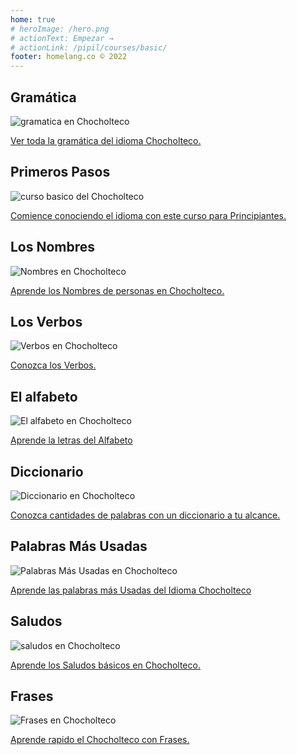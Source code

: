 ```yaml
---
home: true
# heroImage: /hero.png
# actionText: Empezar →
# actionLink: /pipil/courses/basic/
footer: homelang.co © 2022  
---
```


<div class="features">
  <div class="feature">
    <h2>Gramática </h2>
    <img src="/home/grammar.jpg" alt="gramatica en Chocholteco">
    <p><a href="/mx/chocholteco/grammar/guide/">Ver toda la gramática del idioma Chocholteco.</a></p>
  </div>
  <div class="feature">
    <h2>Primeros Pasos</h2>
    <img src="/home/courses.jpg" alt="curso basico del Chocholteco">
    <p><a href="/mx/chocholteco/courses/basic/">Comience conociendo el idioma con este curso para Principiantes.</a></p>
  </div>
  <div class="feature">
    <h2>Los Nombres</h2>
    <img src="/home/people.jpg" alt="Nombres en Chocholteco">
    <p><a href="/mx/chocholteco/vocabulary/people/">Aprende los Nombres de personas en Chocholteco.</a></p>
  </div>
   <div class="feature">
    <h2>Los Verbos </h2>
    <img src="/home/verbs.png" alt="Verbos en Chocholteco">
    <p><a href="/mx/chocholteco/grammar/verbs/">Conozca los Verbos.</a></p>
  </div>
  <div class="feature">
    <h2>El alfabeto</h2>
    <img src="/home/alphabet.jpg" alt="El alfabeto en Chocholteco">
    <p><a href="/mx/chocholteco/grammar/alphabet/">Aprende la letras del Alfabeto</a></p>
  </div>
     <div class="feature">
    <h2>Diccionario</h2>
    <img src="/home/dictionary.jpg" alt="Diccionario en Chocholteco">
    <p><a href="/mx/chocholteco/dictionary/">Conozca cantidades de palabras con un diccionario a tu alcance.</a></p>
  </div>
  <div class="feature">
    <h2>Palabras Más Usadas</h2>
    <img src="/home/more_used.jpg" alt="Palabras Más Usadas en Chocholteco">
    <p><a href="/mx/chocholteco/vocabulary/more_used/">Aprende las palabras más Usadas del Idioma Chocholteco</a></p>
  </div>
    <div class="feature">
    <h2>Saludos</h2>
    <img src="/home/greetings.jpg" alt="saludos en Chocholteco">
    <p><a href="/mx/chocholteco/vocabulary/greetings/">Aprende los Saludos básicos en Chocholteco.</a></p>
  </div>
   <div class="feature">
    <h2>Frases</h2>
    <img src="/home/phrases.jpg" alt="Frases en Chocholteco">
    <p><a href="/mx/chocholteco/vocabulary/phrases/">Aprende rapido el Chocholteco con Frases.</a></p>
  </div>
</div>

<!-- <counter/> -->
